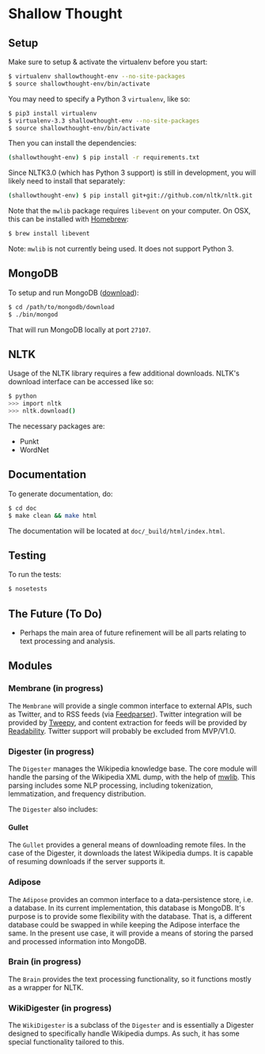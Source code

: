 Shallow Thought
===============

## Setup
Make sure to setup & activate the virtualenv before you start:
```bash
$ virtualenv shallowthought-env --no-site-packages
$ source shallowthought-env/bin/activate
```

You may need to specify a Python 3 `virtualenv`, like so:
```bash
$ pip3 install virtualenv
$ virtualenv-3.3 shallowthought-env --no-site-packages
$ source shallowthought-env/bin/activate
```

Then you can install the dependencies:
```bash
(shallowthought-env) $ pip install -r requirements.txt
```

Since NLTK3.0 (which has Python 3 support) is still in development,
you will likely need to install that separately:
```bash
(shallowthought-env) $ pip install git+git://github.com/nltk/nltk.git
```

Note that the `mwlib` package requires `libevent` on your computer.
On OSX, this can be installed with [Homebrew](http://brew.sh/):
```bash
$ brew install libevent
```
Note: `mwlib` is not currently being used. It does not support Python 3.

## MongoDB
To setup and run MongoDB ([download](http://www.mongodb.org/downloads)):
```bash
$ cd /path/to/mongodb/download
$ ./bin/mongod
```
That will run MongoDB locally at port `27107`.

## NLTK
Usage of the NLTK library requires a few additional downloads. NLTK's
download interface can be accessed like so:

```bash
$ python
>>> import nltk
>>> nltk.download()
```

The necessary packages are:
* Punkt
* WordNet


## Documentation
To generate documentation, do:
```bash
$ cd doc
$ make clean && make html
```

The documentation will be located at `doc/_build/html/index.html`.

## Testing
To run the tests:
```bash
$ nosetests
```

## The Future (To Do)
* Perhaps the main area of future refinement will be all parts relating
to text processing and analysis.

## Modules
### Membrane (in progress)
The `Membrane` will provide a single common interface to external APIs, such as
Twitter, and to RSS feeds (via
        [Feedparser](http://pythonhosted.org/feedparser/introduction.html)).
Twitter integration will be provided by
[Tweepy](https://github.com/tweepy/tweepy), and content extraction for
feeds will be provided by
[Readability](https://github.com/buriy/python-readability). Twitter
support will probably be excluded from MVP/V1.0.

### Digester (in progress)
The `Digester` manages the Wikipedia knowledge base. The core module
will handle the parsing of the Wikipedia XML dump, with the help of
[mwlib](https://github.com/pediapress/mwlib). This parsing includes some
NLP processing, including tokenization, lemmatization, and frequency
distribution.

The `Digester` also includes:

#### Gullet
The `Gullet` provides a general means of downloading remote files. In
the case of the Digester, it downloads the latest Wikipedia dumps. It is
capable of resuming downloads if the server supports it.

### Adipose
The `Adipose` provides an common interface to a data-persistence store, i.e. a
database. In its current implementation, this database is MongoDB. It's
purpose is to provide some flexibility with the database. That is, a
different database could be swapped in while keeping the Adipose
interface the same. In the present use case, it will provide a means
of storing the parsed and processed information into MongoDB.

### Brain (in progress)
The `Brain` provides the text processing functionality, so it functions
mostly as a wrapper for NLTK.

### WikiDigester (in progress)
The `WikiDigester` is a subclass of the `Digester` and is essentially a
Digester designed to specifically handle Wikipedia dumps. As such, it
has some special functionality tailored to this.


